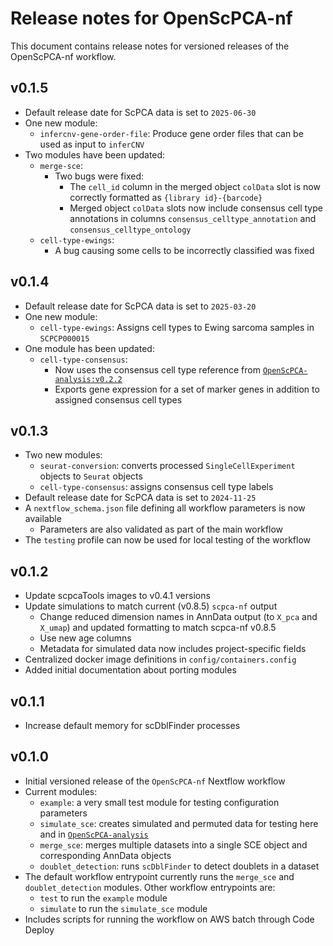# Release notes for OpenScPCA-nf

This document contains release notes for versioned releases of the OpenScPCA-nf workflow.

<!--
Add new release notes in reverse numerical order (newest first) below this comment

You may want to add temporary notes here for tracking as features are added, before a new release is ready.
-->

## v0.1.5

- Default release date for ScPCA data is set to `2025-06-30`
- One new module:
  - `infercnv-gene-order-file`: Produce gene order files that can be used as input to `inferCNV`
- Two modules have been updated:
  - `merge-sce`:
    - Two bugs were fixed:
      - The `cell_id` column in the merged object `colData` slot is now correctly formatted as `{library id}-{barcode}`
      - Merged object `colData` slots now include consensus cell type annotations in columns `consensus_celltype_annotation` and `consensus_celltype_ontology`
  - `cell-type-ewings`:
    - A bug causing some cells to be incorrectly classified was fixed


## v0.1.4

- Default release date for ScPCA data is set to `2025-03-20`
- One new module:
  - `cell-type-ewings`: Assigns cell types to Ewing sarcoma samples in `SCPCP000015`
- One module has been updated:
  - `cell-type-consensus`:
    - Now uses the consensus cell type reference from [`OpenScPCA-analysis:v0.2.2`](https://github.com/AlexsLemonade/OpenScPCA-analysis/blob/v0.2.2/analyses/cell-type-consensus/references/consensus-cell-type-reference.tsv)
    - Exports gene expression for a set of marker genes in addition to assigned consensus cell types

## v0.1.3

- Two new modules:
  - `seurat-conversion`: converts processed `SingleCellExperiment` objects to `Seurat` objects
  - `cell-type-consensus`: assigns consensus cell type labels
- Default release date for ScPCA data is set to `2024-11-25`
- A `nextflow_schema.json` file defining all workflow parameters is now available
  - Parameters are also validated as part of the main workflow
- The `testing` profile can now be used for local testing of the workflow


## v0.1.2

- Update scpcaTools images to v0.4.1 versions
- Update simulations to match current (v0.8.5) `scpca-nf` output
  - Change reduced dimension names in AnnData output (to `X_pca` and `X_umap`) and updated formatting to match scpca-nf v0.8.5
  - Use new age columns
  - Metadata for simulated data now includes project-specific fields
- Centralized docker image definitions in `config/containers.config`
- Added initial documentation about porting modules

## v0.1.1

- Increase default memory for scDblFinder processes

## v0.1.0

- Initial versioned release of the `OpenScPCA-nf` Nextflow workflow
- Current modules:
  - `example`: a very small test module for testing configuration parameters
  - `simulate_sce`: creates simulated and permuted data for testing here and in [`OpenScPCA-analysis`](https://github.com/AlexsLemonade/OpenScPCA-analysis)
  - `merge_sce`: merges multiple datasets into a single SCE object and corresponding AnnData objects
  - `doublet_detection`: runs `scDblFinder` to detect doublets in a dataset
- The default workflow entrypoint currently runs the `merge_sce` and `doublet_detection` modules. Other workflow entrypoints are:
  - `test` to run the `example` module
  - `simulate` to run the `simulate_sce` module
- Includes scripts for running the workflow on AWS batch through Code Deploy

